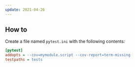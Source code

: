 ```yaml
---
update: 2021-04-26
---
```


## How to

Create a file named `pytest.ini` with the following contents:

```ini
[pytest]
addopts = --cov=mymodule.script --cov-report=term-missing
testpaths = tests
```
